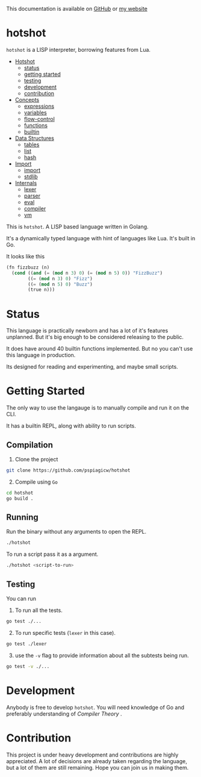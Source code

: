 This documentation is available on [GitHub](https://github.com/pspiagicw/hotshot) or [my website](https://falconite.xyz/hotshot)

# hotshot

`hotshot` is a LISP interpreter, borrowing features from Lua.


 - [Hotshot](#hotshot)
    - [status](#status)
    - [getting started](#getting-started)
    - [testing](#testing)
    - [development](#development)
    - [contribution](#contribution)
 - [Concepts](#concepts)
    - [expressions](#expressions)
    - [variables](#variables)
    - [flow-control](#flow-control)
    - [functions](#functions)
    - [builtin](#builtin)
 - [Data Structures](#data-stucture)
    - [tables](#table)
    - [list](#list)
    - [hash](#hash)
 - [Import](#import)
    - [import](#import)
    - [stdlib](#stdlib)
 - [Internals](#internals)
    - [lexer](#lexer)
    - [parser](#parser)
    - [eval](#eval)
    - [compiler](#compiler)
    - [vm](#vm)

This is `hotshot`. A LISP based language written in Golang.

It's a dynamically typed language with hint of languages like Lua.
It's built in Go.

It looks like this

```lisp
(fn fizzbuzz (n)
  (cond ((and (= (mod n 3) 0) (= (mod n 5) 0)) "FizzBuzz")
        ((= (mod n 3) 0) "Fizz")
        ((= (mod n 5) 0) "Buzz")
        (true n)))
```

# Status

This language is practically newborn and has a lot of it's features unplanned.
But it's big enough to be considered releasing to the public.

It does have around 40 builtin functions implemented. 
But no you can't use this language in production.

Its designed for reading and experimenting, and maybe small scripts.

# Getting Started

The only way to use the langauge is to manually compile and run it on the CLI.

It has a builtin REPL, along with ability to run scripts.

## Compilation

1. Clone the project

```sh
git clone https://github.com/pspiagicw/hotshot
```

2. Compile using `Go`

```sh
cd hotshot
go build .
```

## Running

Run the binary without any arguments to open the REPL.

```sh
./hotshot
```

To run a script pass it as a argument.

```sh
./hotshot <script-to-run>
```
## Testing

You can run

1. To run all the tests.


```sh
go test ./...
```

2. To run specific tests (`lexer` in this case).

```sh
go test ./lexer
```

3. use the `-v` flag to provide information about all the subtests being run.

```sh
go test -v ./...
```

# Development

Anybody is free to develop `hotshot`. You will need knowledge of Go and preferably understanding of *Compiler Theory*
.

# Contribution

This project is under heavy development and contributions are highly appreciated.
A lot of decisions are already taken regarding the language, but a lot of them are still remaining.
Hope you can join us in making them.


